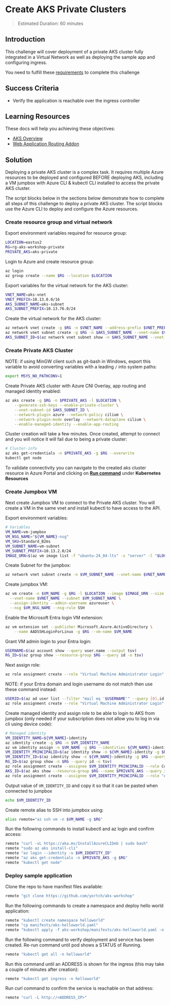 # Create AKS Private Clusters

> Estimated Duration: 60 minutes

## Introduction

This challenge will cover deployment of a private AKS cluster fully integrated in a Virtual Network as well as deploying the sample app and configuring ingress.

You need to fulfill these [requirements](environment-setup.md) to complete this challenge

## Success Criteria

- Verify the application is reachable over the ingress controller

## Learning Resources

These docs will help you achieving these objectives:

- [AKS Overview](https://docs.microsoft.com/azure/aks/)
- [Web Application Routing Addon](https://docs.microsoft.com/azure/aks/web-app-routing)

## Solution

Deploying a private AKS cluster is a complex task. It requires multiple Azure resources to be deployed and configured BEFORE deploying AKS, including a VM jumpbox with Azure CLI & kubectl CLI installed to access the private AKS cluster.

The script blocks below in the sections below demonstrate how to complete all steps of this challenge to deploy a private AKS cluster. The script blocks use the Azure CLI to deploy and configure the Azure resources.

### Create resource group and virtual network

Export environment variables required for resource group:

```bash
LOCATION=eastus2
RG=rg-aks-workshop-private
PRIVATE_AKS=aks-private
```

Login to Azure and create resource group:

```bash
az login
az group create --name $RG --location $LOCATION
```

Export variables for the virtual network for the AKS cluster:

```bash
VNET_NAME=aks-vnet
VNET_PREFIX=10.13.0.0/16
AKS_SUBNET_NAME=aks-subnet
AKS_SUBNET_PREFIX=10.13.76.0/24
```

Create the virtual network for the AKS cluster:

```bash
az network vnet create -g $RG -n $VNET_NAME --address-prefix $VNET_PREFIX -l $LOCATION
az network vnet subnet create -g $RG -n $AKS_SUBNET_NAME --vnet-name $VNET_NAME --address-prefix $AKS_SUBNET_PREFIX
AKS_SUBNET_ID=$(az network vnet subnet show -n $AKS_SUBNET_NAME --vnet-name $VNET_NAME -g $RG --query id -o tsv)
```

### Create Private AKS Cluster

NOTE: if using MinGW client such as git-bash in Windows, export this variable to avoid converting variables with a leading `/` into system paths:

```bash
export MSYS_NO_PATHCONV=1
```

Create Private AKS cluster with Azure CNI Overlay, app routing and managed identity enabled:

```bash
az aks create -g $RG -n $PRIVATE_AKS -l $LOCATION \
    --generate-ssh-keys --enable-private-cluster \
    --vnet-subnet-id $AKS_SUBNET_ID \
    --network-plugin azure --network-policy cilium \
    --network-plugin-mode overlay --network-dataplane cilium \
    --enable-managed-identity --enable-app-routing
```

Cluster creation will take a few minutes. Once created, attempt to connect and you will notice it will fail due to being a private cluster:

```bash
# Cluster-info
az aks get-credentials -n $PRIVATE_AKS -g $RG --overwrite
kubectl get node
```

To validate connectivity you can navigate to the created aks cluster resource in Azure Portal and clicking on [**Run command**](https://learn.microsoft.com/en-us/azure/aks/access-private-cluster?source=recommendations&tabs=azure-cli#run-commands-on-your-aks-cluster) under **Kubernetes Resources**

### Create Jumpbox VM

Next create Jumpbox VM to connect to the Private AKS cluster. You will create a VM in the same vnet and install kubectl to have access to the API.

Export environment variables:

```bash
# Variables
VM_NAME=vm-jumpbox
VM_NSG_NAME="${VM_NAME}-nsg"
VM_SKU=Standard_B2ms
VM_SUBNET_NAME=vm-subnet
VM_SUBNET_PREFIX=10.13.2.0/24
IMAGE_URN=$(az vm image list -f "ubuntu-24_04-lts" -s "server" -l "$LOCATION" --query '[0].urn' -o tsv)
```

Create Subnet for the jumpbox:

```bash
az network vnet subnet create -n $VM_SUBNET_NAME --vnet-name $VNET_NAME -g "$RG" --address-prefixes $VM_SUBNET_PREFIX
```

Create jumpbox VM:

```bash
az vm create -n $VM_NAME -g $RG -l $LOCATION --image $IMAGE_URN --size $VM_SKU --generate-ssh-keys \
  --vnet-name $VNET_NAME --subnet $VM_SUBNET_NAME \
  --assign-identity --admin-username azureuser \
  --nsg $VM_NSG_NAME --nsg-rule SSH
```

Enable the Microsoft Entra login VM extension:

```bash
az vm extension set --publisher Microsoft.Azure.ActiveDirectory \
    --name AADSSHLoginForLinux -g $RG --vm-name $VM_NAME
```

Grant VM admin login to your Entra login:

```bash
USERNAME=$(az account show --query user.name --output tsv)
RG_ID=$(az group show --resource-group $RG --query id -o tsv)
```

Next assign role:

```bash
az role assignment create --role "Virtual Machine Administrator Login" --assignee $USERNAME --scope $RG_ID
```

NOTE: if your Entra domain and login username do not match then use these command instead:

```bash
USERID=$(az ad user list --filter "mail eq '$USERNAME'" --query [0].id -o tsv)
az role assignment create --role "Virtual Machine Administrator Login" --assignee-object-id $USERID --scope $RG_ID
```

Create managed identity and assign role to be able to login to AKS from jumpbox (only needed if your subscription does not allow you to log in via cli using device code):

```bash
# Managed identity
VM_IDENTITY_NAME=${VM_NAME}-identity
az identity create -g $RG -n $VM_IDENTITY_NAME
az vm identity assign -n $VM_NAME -g $RG --identities ${VM_NAME}-identity
VM_IDENTITY_PRINCIPALID=$(az identity show -n ${VM_NAME}-identity -g $RG --query principalId -o tsv)
VM_IDENTITY_ID=$(az identity show -n ${VM_NAME}-identity -g $RG --query id -o tsv)
RG_ID=$(az group show -n $RG --query id -o tsv)
az role assignment create --assignee $VM_IDENTITY_PRINCIPALID --role Contributor --scope $RG_ID
AKS_ID=$(az aks show --resource-group $RG --name $PRIVATE_AKS --query id --output tsv)
az role assignment create --assignee $VM_IDENTITY_PRINCIPALID --role "Azure Kubernetes Service RBAC Cluster Admin" --scope $AKS_ID
```

Output value of `VM_IDENTITY_ID` and copy it so that it can be pasted when connected to jumpbox

```bash
echo $VM_IDENTITY_ID
```

Create remote alias to SSH into jumpbox using:

```bash
alias remote="az ssh vm -n $VM_NAME -g $RG"
```

Run the following commands to install kubectl and az login and confirm access:

```bash
remote "curl -sL https://aka.ms/InstallAzureCLIDeb | sudo bash"
remote "sudo az aks install-cli"
remote "az login --identity -u $VM_IDENTITY_ID"
remote "az aks get-credentials -n $PRIVATE_AKS -g $RG"
remote "kubectl get node"
```

### Deploy sample application

Clone the repo to have manifest files available:

```bash
remote "git clone https://github.com/yortch/aks-workshop"
```

Run the following commands to create a namespace and deploy hello world application:

```bash
remote "kubectl create namespace helloworld"
remote "cp manifests/aks-helloworld.yaml"
remote "kubectl apply -f aks-workshop/manifests/aks-helloworld.yaml -n helloworld"
```

Run the following command to verify deployment and service has been created. Re-run command until pod shows a STATUS of Running.

```bash
remote "kubectl get all -n helloworld"
```

Run this command until an ADDRESS is shown for the ingress (this may take a couple of minutes after creation):

```bash
remote "kubectl get ingress -n helloworld"
```

Run curl command to confirm the service is reachable on that address:

```bash
remote "curl -L http://<ADDRESS_IP>"
```
